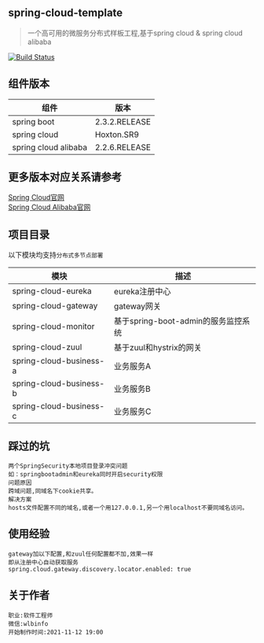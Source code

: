 ## spring-cloud-template  
> 一个高可用的微服务分布式样板工程,基于spring cloud & spring cloud alibaba

[![Build Status](https://ci.spring.io/api/v1/teams/spring-framework/pipelines/spring-framework-5.3.x/jobs/build/badge)](https://ci.spring.io/teams/spring-framework/pipelines/spring-framework-5.3.x?groups=Build")  
## 组件版本  
|  组件   | 版本  |
|  ----  | ----  |
| spring boot | 2.3.2.RELEASE |
| spring cloud  | Hoxton.SR9 |
| spring cloud alibaba  | 2.2.6.RELEASE |
## 更多版本对应关系请参考  
[Spring Cloud官网](https://github.com/spring-cloud/spring-cloud-release/wiki/Spring-Cloud-Hoxton-Release-Notes)  
[Spring Cloud Alibaba官网](https://github.com/alibaba/spring-cloud-alibaba/wiki/%E7%89%88%E6%9C%AC%E8%AF%B4%E6%98%8E)  

## 项目目录
以下模块均支持`分布式多节点部署`

|  模块   | 描述  |
|  ----  | ----  |
| spring-cloud-eureka | eureka注册中心 |
| spring-cloud-gateway | gateway网关 |
| spring-cloud-monitor | 基于spring-boot-admin的服务监控系统 |  
| spring-cloud-zuul | 基于zuul和hystrix的网关 |  
| spring-cloud-business-a | 业务服务A |  
| spring-cloud-business-b | 业务服务B |  
| spring-cloud-business-c | 业务服务C |  
## 踩过的坑
```
两个SpringSecurity本地项目登录冲突问题
如：springbootadmin和eureka同时开启security权限
问题原因
跨域问题,同域名下cookie共享。
解决方案
hosts文件配置不同的域名,或者一个用127.0.0.1,另一个用localhost不要同域名访问。
```
## 使用经验
```
gateway加以下配置,和zuul任何配置都不加,效果一样
即从注册中心自动获取服务
spring.cloud.gateway.discovery.locator.enabled: true
```

## 关于作者
```
职业:软件工程师
微信:wlbinfo
开始制作时间:2021-11-12 19:00
```